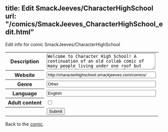 title: Edit SmackJeeves/CharacterHighSchool
url: "/comics/SmackJeeves_CharacterHighSchool_edit.html"
---
Edit info for comic SmackJeeves/CharacterHighSchool

<form name="comic" action="http://gaepostmail.appspot.com/comic/" method="post">
<table class="comicinfo">
<tr>
<th>Description</th><td><textarea name="description" cols="40" rows="3">Welcome to Character High School! A continuation of an old collab comic of many people living under one roof but this time they go to one school! Into a private school/dorm thing :D Each author can make 3 students and 2 teachers. No author limits! Characters of all kinds are welcome here! Teachers so far: http://characterhighschool.smackjeeves.com/staff/ Character House: http://characterhouse.smackjeeves.com/ ~All are Welcomed!~ ~Join the Proboard too :)~ http://characterhighschool.proboards.com/index.cgi NAAAAAAANANANA ZAAZU WAS HEREE~ [ANDALWAYSWILLBEEE o---o] Yo' mama is so fat, she took all character slots for herself!</textarea></td>
</tr>
<tr>
<th>Website</th><td><input type="text" name="url" value="http://characterhighschool.smackjeeves.com/comics/" size="40"/></td>
</tr>
<tr>
<th>Genre</th><td><input type="text" name="genre" value="Other" size="40"/></td>
</tr>
<tr>
<th>Language</th><td><input type="text" name="language" value="English" size="40"/></td>
</tr>
<tr>
<th>Adult content</th><td><input type="checkbox" name="adult" value="adult" /></td>
</tr>
<tr>
<th></th><td>
<input type="hidden" name="comic" value="SmackJeeves_CharacterHighSchool" />
<input type="submit" name="submit" value="Submit" />
</td>
</tr>
</table>
</form>

Back to the [comic](SmackJeeves_CharacterHighSchool.html).
